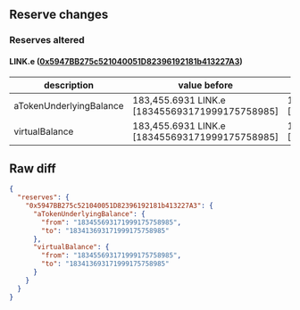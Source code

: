 ## Reserve changes

### Reserves altered

#### LINK.e ([0x5947BB275c521040051D82396192181b413227A3](https://snowtrace.io/address/0x5947BB275c521040051D82396192181b413227A3))

| description | value before | value after |
| --- | --- | --- |
| aTokenUnderlyingBalance | 183,455.6931 LINK.e [183455693171999175758985] | 183,413.6931 LINK.e [183413693171999175758985] |
| virtualBalance | 183,455.6931 LINK.e [183455693171999175758985] | 183,413.6931 LINK.e [183413693171999175758985] |


## Raw diff

```json
{
  "reserves": {
    "0x5947BB275c521040051D82396192181b413227A3": {
      "aTokenUnderlyingBalance": {
        "from": "183455693171999175758985",
        "to": "183413693171999175758985"
      },
      "virtualBalance": {
        "from": "183455693171999175758985",
        "to": "183413693171999175758985"
      }
    }
  }
}
```